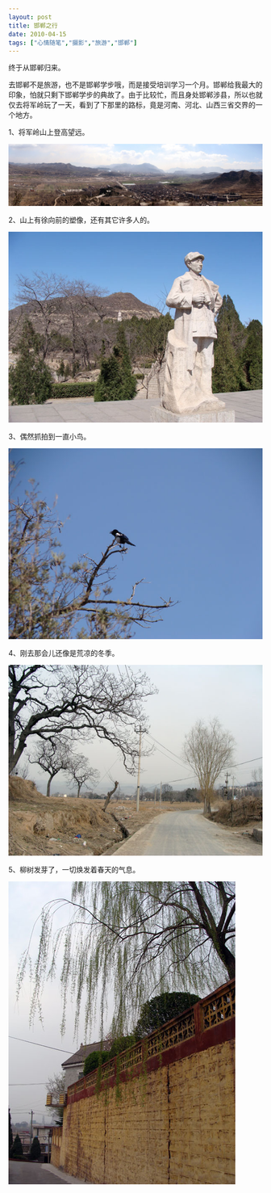 ```yaml
---
layout: post
title: 邯郸之行
date: 2010-04-15
tags: ["心情随笔","摄影","旅游","邯郸"]
---
```


终于从邯郸归来。

去邯郸不是旅游，也不是邯郸学步哦，而是接受培训学习一个月。邯郸给我最大的印象，怕就只剩下邯郸学步的典故了。由于比较忙，而且身处邯郸涉县，所以也就仅去将军岭玩了一天，看到了下那里的路标，竟是河南、河北、山西三省交界的一个地方。

<!--more-->

1、将军岭山上登高望远。

![将军岭全景图](img/2010/041501.jpg)

2、山上有徐向前的塑像，还有其它许多人的。

![徐向前](img/2010/041502.jpg)

3、偶然抓拍到一直小鸟。

![小鸟](img/2010/041503.jpg)

4、刚去那会儿还像是荒凉的冬季。

![荒凉的冬季](img/2010/041504.jpg)

5、柳树发芽了，一切焕发着春天的气息。

![柳树发芽](img/2010/041505.jpg)